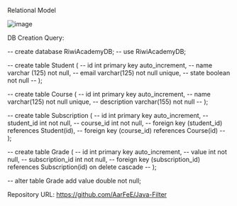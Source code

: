Relational Model  

![image](https://github.com/user-attachments/assets/e668384b-e78b-42a0-afac-946b0aafc544)

DB Creation Query:

-- create database RiwiAcademyDB;
-- use RiwiAcademyDB;

-- create table Student (
-- 	id int primary key auto_increment,
--     name varchar (125) not null,
--     email varchar(125) not null unique,
--     state boolean not null
-- );

-- create table Course (
-- 	id int primary key auto_increment,
-- 	name varchar(125) not null unique,
--     description varchar(155) not null
-- );

-- create table Subscription (
-- 	id int primary key auto_increment,
--     student_id int not null,
--     course_id int not null,
--     foreign key (student_id) references Student(id),
--     foreign key (course_id) references Course(id)
-- );

-- create table Grade (
-- 	id int primary key auto_increment,
--     value int not null,
--     subscription_id int not null,
--     foreign key (subscription_id) references Subscription(id) on delete cascade
-- );

-- alter table Grade add value double not null;


Repository URL: https://github.com/AarFeE/Java-Filter
